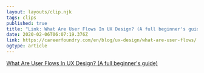 ```yaml
---
layout: layouts/clip.njk 
tags: clips 
published: true 
title: "Link: What Are User Flows In UX Design? (A full beginner's guide)" 
date: 2020-02-06T06:07:19.376Z 
link: https://careerfoundry.com/en/blog/ux-design/what-are-user-flows/ 
ogtype: article 
---
```

[What Are User Flows In UX Design? (A full beginner's guide)](https://careerfoundry.com/en/blog/ux-design/what-are-user-flows/) 
